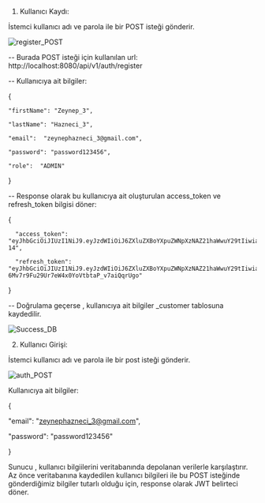 1) Kullanıcı Kaydı:
   
İstemci kullanıcı adı ve parola ile bir POST isteği gönderir.

![register_POST](https://github.com/zeyhznc/Online-Book-Management-System/assets/68854214/9acbed30-f8e7-4510-84f2-5fffef958f3d)

-- Burada POST isteği için kullanılan url: http://localhost:8080/api/v1/auth/register

-- Kullanıcıya ait bilgiler:

  {
    
    "firstName": "Zeynep_3",
    
    "lastName": "Hazneci_3",
    
    "email":  "zeynephazneci_3@gmail.com",
    
    "password": "password123456",
    
    "role":  "ADMIN"
  }
   
-- Response olarak bu kullanıcıya ait oluşturulan access_token ve refresh_token bilgisi döner:

  {
     
      "access_token": "eyJhbGciOiJIUzI1NiJ9.eyJzdWIiOiJ6ZXluZXBoYXpuZWNpXzNAZ21haWwuY29tIiwiaWF0IjoxNzE1Nzg0MDk3LCJleHAiOjE3MTU4NzA0OTd9.FlcM_4v6DMnH1HhlNKpdg0L_lv9damDmkXpz30S1-14",
     
      "refresh_token": "eyJhbGciOiJIUzI1NiJ9.eyJzdWIiOiJ6ZXluZXBoYXpuZWNpXzNAZ21haWwuY29tIiwiaWF0IjoxNzE1Nzg0MDk3LCJleHAiOjE3MTgzNzYwOTd9.x1O29-6Mv7r9Fu29Ur7eW4x0YoVtbtaP_v7aiQqrUgo"
  }

  -- Doğrulama geçerse , kullanıcıya ait bilgiler _customer tablosuna kaydedilir. 

![Success_DB](https://github.com/zeyhznc/Online-Book-Management-System/assets/68854214/416ddf25-77ce-4d29-a691-e74c9feacfbf)

2) Kullanıcı Girişi:

İstemci kullanıcı adı ve parola ile bir post isteği gönderir.

![auth_POST](https://github.com/zeyhznc/Online-Book-Management-System/assets/68854214/af99eec1-3a80-470a-a30b-f51461c3b0db)

Kullanıcıya ait bilgiler:

{

  "email":  "zeynephazneci_3@gmail.com",
  
  "password": "password123456"
  
}

Sunucu , kullanıcı bilgiilerini veritabanında depolanan verilerle karşılaştırır. Az önce veritabanına kaydedilen kullanıcı bilgileri ile bu POST isteğinde gönderdiğimiz bilgiler tutarlı olduğu için, response olarak JWT belirteci döner.


